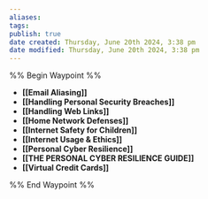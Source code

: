 ```yaml
---
aliases: 
tags: 
publish: true
date created: Thursday, June 20th 2024, 3:38 pm
date modified: Thursday, June 20th 2024, 3:38 pm
---
```

%% Begin Waypoint %%
- **[[Email Aliasing]]**
- **[[Handling Personal Security Breaches]]**
- **[[Handling Web Links]]**
- **[[Home Network Defenses]]**
- **[[Internet Safety for Children]]**
- **[[Internet Usage & Ethics]]**
- **[[Personal Cyber Resilience]]**
- **[[THE PERSONAL CYBER RESILIENCE GUIDE]]**
- **[[Virtual Credit Cards]]**

%% End Waypoint %%